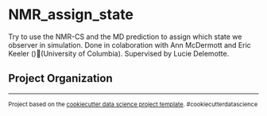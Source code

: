 NMR_assign_state
==============================

Try to use the NMR-CS and the MD prediction to assign which state we observer in simulation. Done in colaboration with Ann McDermott and Eric Keeler ()(University of Columbia). Supervised by Lucie Delemotte.

Project Organization
------------


--------

<p><small>Project based on the <a target="_blank" href="https://drivendata.github.io/cookiecutter-data-science/">cookiecutter data science project template</a>. #cookiecutterdatascience</small></p>
